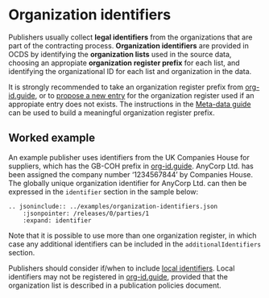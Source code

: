 # Organization identifiers

Publishers usually collect **legal identifiers** from the organizations that are part of the contracting process.
**Organization identifiers** are provided in OCDS by identifying the **organization lists** used in the source
data, choosing an appropiate **organization register prefix** for each list, and identifying the organizational
ID for each list and organization in the data.

It is strongly recommended to take an organization register prefix from [org-id.guide](http://org-id.guide), or to 
[propose a new entry](http://docs.org-id.guide/en/latest/contribute/#proposing-a-new-entry) for the 
organization register used if an appropiate entry does not exists. The instructions in the 
[Meta-data guide](http://docs.org-id.guide/en/latest/metadata/#assigning-a-code) can be used to build a meaningful
organization register prefix.

## Worked example

An example publisher uses identifiers from the UK Companies House for suppliers, which has the GB-COH prefix in [org-id.guide](http://org-id.guide). 
AnyCorp Ltd. has been assigned the company number ‘1234567844’ by Companies House. 
The globally unique organization identifier for AnyCorp Ltd. can then be expressed in the `identifier` section in the sample
below:

```eval_rst
.. jsoninclude:: ../examples/organization-identifiers.json
    :jsonpointer: /releases/0/parties/1
    :expand: identifier
```

Note that it is possible to use more than one organization register, in which case any additional identifiers can be included
in the `additionalIdentifiers` section.

Publishers should consider if/when to include [local identifiers](../schema/identifiers#choosing-an-identifier).
Local identifiers may not be registered in [org-id.guide](http://org-id.guide), provided that the organization list is described in a
publication policies document.
